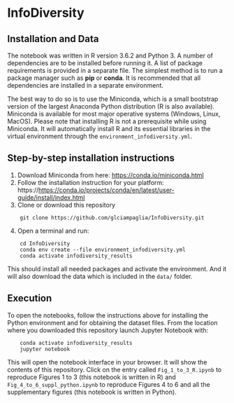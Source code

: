 # InfoDiversity

## Installation and Data

The notebook was written in R version 3.6.2 and Python 3. A number of
dependencies are to be installed before running it. A list of package
requirements is provided in a separate file. The simplest method is to run a
package manager such as **pip** or **conda**. It is recommended that all
dependencies are installed in a separate environment.

The best way to do so is to use the Miniconda, which is a small bootstrap
version of the largest Anaconda Python distribution (R is also available).
Miniconda is available for most major operative systems (Windows, Linux,
MacOS). Please note that installing R is not a prerequisite while using
Miniconda. It will automatically install R and its essential libraries in the
virtual environment through the `environment_infodiversity.yml`.

## Step-by-step installation instructions

1. Download Miniconda from here: https://conda.io/miniconda.html
2. Follow the installation instruction for your platform:
   https://https://conda.io/projects/conda/en/latest/user-guide/install/index.html
3. Clone or download this repository
```
    git clone https://github.com/glciampaglia/InfoDiversity.git
```
4. Open a terminal and run:
```
    cd InfoDiversity
    conda env create --file environment_infodiversity.yml
    conda activate infodiversity_results
```

This should install all needed packages and activate the environment. 
And it will also download the data which is included in the `data/` folder.

## Execution

To open the notebooks, follow the instructions above for installing the Python
environment and for obtaining the dataset files. From the location
where you downloaded this repository launch Jupyter Notebook with:

```
    conda activate infodiversity_results
    jupyter notebook
```

This will open the notebook interface in your browser. It will show the
contents of this repository. Click on the entry called `Fig_1_to_3_R.ipynb` 
to reproduce Figures 1 to 3 (this notebook is written in R) and
`Fig_4_to_6_suppl_python.ipynb` to reproduce Figures 4 to 6 and all the
supplementary figures (this notebook is written in Python).
